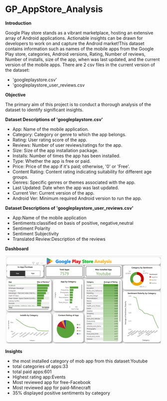 # GP_AppStore_Analysis
**Introduction**

Google Play store stands as a vibrant marketplace, hosting an extensive array of Android applications. Actionable insights can be drawn for developers to work on and capture the Android market!This dataset contains information such as names of the mobile apps from the Google Play store, categories, Android versions, Rating, Number of reviews, Number of installs, size of the app, when was last updated, and the current version of the mobile apps.
There are 2 csv files in the current version of the dataset:
- 'googleplaystore.csv'
- 'googleplaystore_user_reviews.csv

**Objective**

The primary aim of this project is to conduct a thorough analysis of the dataset to identify significant insights. 

**Dataset Descriptions of 'googleplaystore.csv'**

- App: Name of the mobile application.
- Category: Category or genre to which the app belongs.
- Rating: User rating score of the app.
- Reviews: Number of user reviews/ratings for the app.
- Size: Size of the app installation package.
- Installs: Number of times the app has been installed.
- Type: Whether the app is free or paid.
- Price: Price of the app if it's paid; otherwise, '0' or 'Free'.
- Content Rating: Content rating indicating suitability for different age groups.
- Genres: Specific genres or themes associated with the app.
- Last Updated: Date when the app was last updated.
- Current Ver: Current version of the app.
- Android Ver: Minimum required Android version to run the app.

**Dataset Descriptions of 'googleplaystore_user_reviews.csv'**

- App:Name of the mobile application
- Sentiments:classified on basis of positive, negative,neutral
- Sentiment Polarity
- Sentiment Subjectivity
- Translated Review:Description of the reviews
  
**Dashboard**

![](images/dashboard.png)

**Insights**

- the most installed category of mob app from this dataset:Youtube
- total categories of apps:33
- total paid apps:601
- Highest rating app:Events
- Most reviewed app for free-Facebook
- Most reviewed app for paid-Minecraft
- 35% displayed positive sentiments by category
